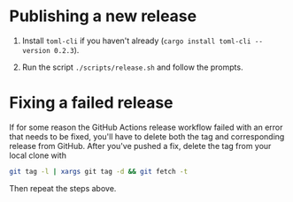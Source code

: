 # Publishing a new release

1. Install `toml-cli` if you haven't already (`cargo install toml-cli --version 0.2.3`).

2. Run the script `./scripts/release.sh` and follow the prompts.

# Fixing a failed release

If for some reason the GitHub Actions release workflow failed with an error that needs to be fixed, you'll have to delete both the tag and corresponding release from GitHub. After you've pushed a fix, delete the tag from your local clone with

```bash
git tag -l | xargs git tag -d && git fetch -t
```

Then repeat the steps above.
